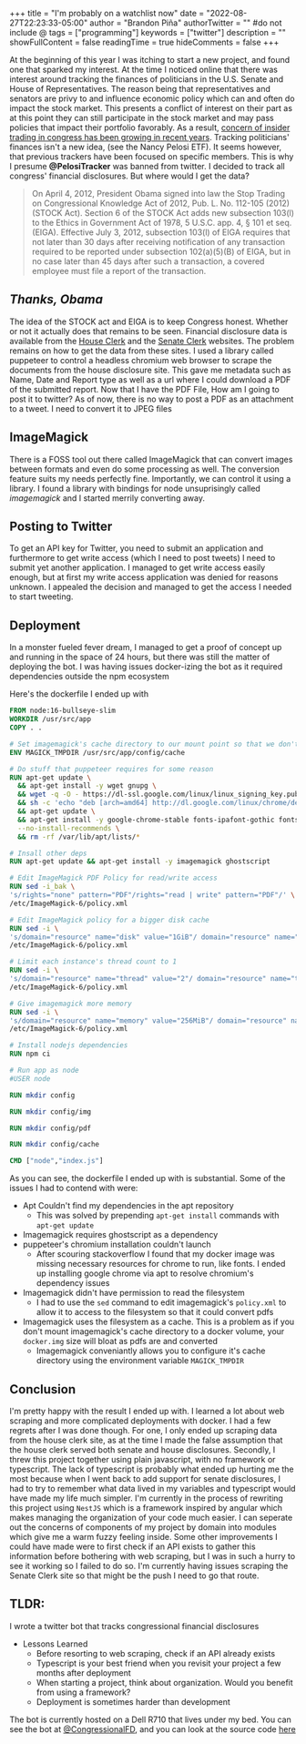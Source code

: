 +++
title = "I'm probably on a watchlist now"
date = "2022-08-27T22:23:33-05:00"
author = "Brandon Piña"
authorTwitter = "" #do not include @
tags = ["programming"]
keywords = ["twitter"]
description = ""
showFullContent = false
readingTime = true
hideComments = false
+++

At the beginning of this year I was itching to start a new project, and found one that sparked my interest. At the time I noticed online that there was interest around tracking the finances of politicians in the U.S. Senate and House of Representatives. The reason being that representatives and senators are privy to and influence economic policy which can and often do impact the stock market. This presents a conflict of interest on their part as at this point they can still participate in the stock market and may pass policies that impact their portfolio favorably. As a result, [concern of insider trading in congress has been growing in recent years](https://prospect.org/power/congress-beats-wall-street-at-its-own-game/). Tracking politicians' finances isn't a new idea, (see the Nancy Pelosi ETF). It seems however, that previous trackers have been focused on specific members. This is why I presume **@PelosiTracker** was banned from twitter. I decided to track all congress' financial disclosures. But where would I get the data?

> On April 4, 2012, President Obama signed into law the Stop Trading on Congressional Knowledge Act of 2012, Pub. L. No. 112-105 (2012) (STOCK Act). Section 6 of the STOCK Act adds new subsection 103(l) to the Ethics in Government Act of 1978, 5 U.S.C. app. 4, § 101 et seq. (EIGA). Effective July 3, 2012, subsection 103(l) of EIGA requires that not later than 30 days after receiving notification of any transaction required to be reported under subsection 102(a)(5)(B) of EIGA, but in no case later than 45 days after such a transaction, a covered employee must file a report of the transaction.

## *Thanks, Obama*

The idea of the STOCK act and EIGA is to keep Congress honest. Whether or not it actually does that remains to be seen. Financial disclosure data is available from the [House Clerk](https://disclosures-clerk.house.gov/PublicDisclosure/FinancialDisclosure) and the [Senate Clerk](https://efdsearch.senate.gov/search/home/) websites. The problem remains on how to get the data from these sites. I used a library called puppeteer to control a headless chromium web browser to scrape the documents from the house disclosure site. This gave me metadata such as Name, Date and Report type as well as a url where I could download a PDF of the submitted report. Now that I have the PDF File, How am I going to post it to twitter? As of now, there is no way to post a PDF as an attachment to a tweet. I need to convert it to JPEG files

## ImageMagick

There is a FOSS tool out there called ImageMagick that can convert images between formats and even do some processing as well. The conversion feature suits my needs perfectly fine. Importantly, we can control it using a library. I found a library with bindings for node unsuprisingly called *imagemagick* and I started merrily converting away.


## Posting to Twitter

To get an API key for Twitter, you need to submit an application and furthermore to get write access (which I need to post tweets) I need to submit yet another application. I managed to get write access easily enough, but at first my write access application was denied for reasons unknown. I appealed the decision and managed to get the access I needed to start tweeting.

## Deployment
In a monster fueled fever dream, I managed to get a proof of concept up and running in the space of 24 hours, but there was still the matter of deploying the bot. I was having issues docker-izing the bot as it required dependencies outside the npm ecosystem

Here's the dockerfile I ended up with
```dockerfile
FROM node:16-bullseye-slim
WORKDIR /usr/src/app
COPY . .

# Set imagemagick's cache directory to our mount point so that we don't bloat our docker storage
ENV MAGICK_TMPDIR /usr/src/app/config/cache

# Do stuff that puppeteer requires for some reason
RUN apt-get update \
  && apt-get install -y wget gnupg \
  && wget -q -O - https://dl-ssl.google.com/linux/linux_signing_key.pub | apt-key add - \
  && sh -c 'echo "deb [arch=amd64] http://dl.google.com/linux/chrome/deb/ stable main" >> /etc/apt/sources.list.d/google.list' \
  && apt-get update \
  && apt-get install -y google-chrome-stable fonts-ipafont-gothic fonts-wqy-zenhei fonts-thai-tlwg fonts-kacst fonts-freefont-ttf libxss1 \
  --no-install-recommends \
  && rm -rf /var/lib/apt/lists/*

# Insall other deps
RUN apt-get update && apt-get install -y imagemagick ghostscript

# Edit ImageMagick PDF Policy for read/write access
RUN sed -i_bak \
's/rights="none" pattern="PDF"/rights="read | write" pattern="PDF"/' \
/etc/ImageMagick-6/policy.xml

# Edit ImageMagick policy for a bigger disk cache
RUN sed -i \
's/domain="resource" name="disk" value="1GiB"/ domain="resource" name="disk" value="10GiB"/' \
/etc/ImageMagick-6/policy.xml

# Limit each instance's thread count to 1
RUN sed -i \
's/domain="resource" name="thread" value="2"/ domain="resource" name="thread" value="1"/' \
/etc/ImageMagick-6/policy.xml

# Give imagemagick more memory
RUN sed -i \
's/domain="resource" name="memory" value="256MiB"/ domain="resource" name="memory" value="2GiB"/' \
/etc/ImageMagick-6/policy.xml

# Install nodejs dependencies
RUN npm ci

# Run app as node
#USER node

RUN mkdir config

RUN mkdir config/img

RUN mkdir config/pdf

RUN mkdir config/cache

CMD ["node","index.js"]
```

As you can see, the dockerfile I ended up with is substantial. Some of the issues I had to contend with were:
* Apt Couldn't find my dependencies in the apt repository
    * This was solved by prepending `apt-get install` commands with `apt-get update`
* Imagemagick requires ghostscript as a dependency
* puppeteer's chromium installation couldn't launch
    * After scouring stackoverflow I found that my docker image was missing necessary resources for chrome to run, like fonts. I ended up installing google chrome via apt to resolve chromium's dependency issues
* Imagemagick didn't have permission to read the filesystem
    * I had to use the `sed` command to edit imagemagick's `policy.xml` to allow it to access to the filesystem so that it could convert pdfs
* Imagemagick uses the filesystem as a cache. This is a problem as if you don't mount imagemagick's cache directory to a docker volume, your `docker.img` size will bloat as pdfs are and converted
    * Imagemagick conveniantly allows you to configure it's cache directory using the environment variable `MAGICK_TMPDIR`

## Conclusion
I'm pretty happy with the result I ended up with. I learned a lot about web scraping and more complicated deployments with docker. I had a few regrets after I was done though. For one, I only ended up scraping data from the house clerk site, as at the time I made the false assumption that the house clerk served both senate and house disclosures. Secondly, I threw this project together using plain javascript, with no framework or typescript. The lack of typescript is probably what ended up hurting me the most because when I went back to add support for senate disclosures, I had to try to remember what data lived in my variables and typescript would have made my life much simpler. I'm currently in the process of rewriting this project using `NestJS` which is a framework inspired by angular which makes managing the organization of your code much easier. I can seperate out the concerns of components of my project by domain into modules which give me a warm fuzzy feeling inside. Some other improvements I could have made were to first check if an API exists to gather this information before bothering with web scraping, but I was in such a hurry to see it working so I failed to do so. I'm currently having issues scraping the Senate Clerk site so that might be the push I need to go that route.

## TLDR:
I wrote a twitter bot that tracks congressional financial disclosures
* Lessons Learned
    * Before resorting to web scraping, check if an API already exists
    * Typescript is your best friend when you revisit your project a few months after deployment
    * When starting a project, think about organization. Would you benefit from using a framework?
    * Deployment is sometimes harder than development

The bot is currently hosted on a Dell R710 that lives under my bed. You can see the bot at [@CongressionalFD](https://twitter.com/congressionalfd), and you can look at the source code [here](https://github.com/ThatNerdUKnow/Financial-Disclosures)